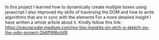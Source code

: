 In this project I learned how to
dynamically create multiple boxes using javascript
I also improved my skills of traversing the DOM and how to write algorithms that are in sync with the elements
For a more detailed insight I have written a whole article about it. Kindly follow this link: https://owuracoder.medium.com/my-top-insights-on-etch-a-sketch-on-the-odin-project-2b6ff99bcbf8
